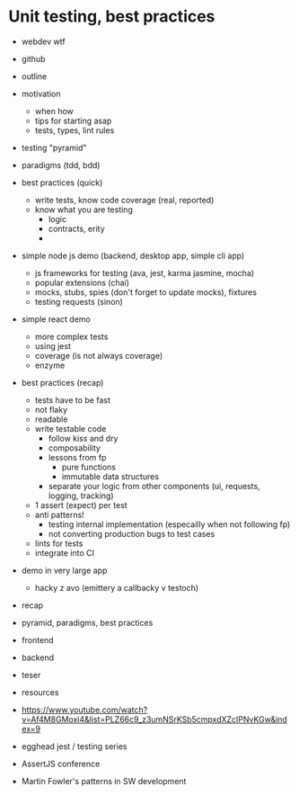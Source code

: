 # Unit testing, best practices

- webdev wtf
- github
- outline
- motivation
  - when how
  - tips for starting asap
  - tests, types, lint rules

- testing "pyramid"
- paradigms (tdd, bdd)

- best practices (quick)
  - write tests, know code coverage (real, reported)
  - know what you are testing
    - logic
    - contracts, erity
    -


- simple node js demo (backend, desktop app, simple cli app)
  - js frameworks for testing (ava, jest, karma jasmine, mocha)
  - popular extensions (chai)
  - mocks, stubs, spies (don't forget to update mocks), fixtures
  - testing requests (sinon)

- simple react demo
  - more complex tests
  - using jest
  - coverage (is not always coverage)
  - enzyme

- best practices (recap)
  - tests have to be fast
  - not flaky
  - readable
  - write testable code
    - follow kiss and dry
    - composability
    - lessons from fp
      - pure functions
      - immutable data structures
    - separate your logic from other components (ui, requests, logging, tracking)
  - 1 assert (expect) per test
  - anti patterns!
    - testing internal implementation (especailly when not following fp)
    - not converting production bugs to test cases
  - lints for tests
  - integrate into CI

- demo in very large app
  - hacky z avo (emittery a callbacky v testoch)

- recap
 - pyramid, paradigms, best practices
 - frontend
 - backend
 - teser


- resources
 - https://www.youtube.com/watch?v=Af4M8GMoxi4&list=PLZ66c9_z3umNSrKSb5cmpxdXZcIPNvKGw&index=9
 - egghead jest / testing series
 - AssertJS conference
 - Martin Fowler's patterns in SW development